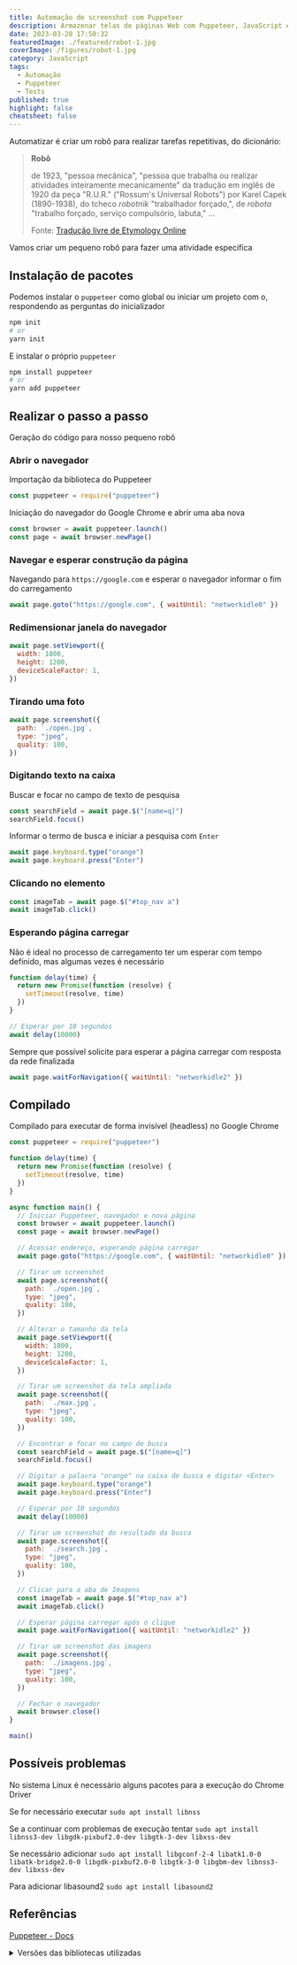 ```yaml
---
title: Automação de screenshot com Puppeteer
description: Armazenar telas de páginas Web com Puppeteer, JavaScript e NodeJS
date: 2023-03-28 17:50:32
featuredImage: ./featured/robot-1.jpg
coverImage: /figures/robot-1.jpg
category: JavaScript
tags:
  - Automação
  - Puppeteer
  - Tests
published: true
highlight: false
cheatsheet: false
---
```


Automatizar é criar um robô para realizar tarefas repetitivas, do dicionário:

> **Robô**
>
> de 1923, "pessoa mecânica", "pessoa que trabalha ou realizar atividades inteiramente mecanicamente" da tradução em inglês de 1920 da peça "R.U.R." ("Rossum's Universal Robots") por Karel Capek (1890-1938), do tcheco _robotnik_ "trabalhador forçado,", de _robota_ "trabalho forçado, serviço compulsório, labuta," ...
>
> Fonte: [Tradução livre de Etymology Online](https://www.etymonline.com/search?q=robot)

Vamos criar um pequeno robô para fazer uma atividade específica

## Instalação de pacotes

Podemos instalar o `puppeteer` como global ou iniciar um projeto com o, respondendo as perguntas do inicializador

```bash
npm init
# or
yarn init
```

E instalar o próprio `puppeteer`

```bash
npm install puppeteer
# or
yarn add puppeteer
```

## Realizar o passo a passo

Geração do código para nosso pequeno robô

### Abrir o navegador

Importação da biblioteca do Puppeteer

```javascript
const puppeteer = require("puppeteer")
```

Iniciação do navegador do Google Chrome e abrir uma aba nova

```javascript
const browser = await puppeteer.launch()
const page = await browser.newPage()
```

### Navegar e esperar construção da página

Navegando para `https://google.com` e esperar o navegador informar o fim do carregamento

```javascript
await page.goto("https://google.com", { waitUntil: "networkidle0" })
```

### Redimensionar janela do navegador

```javascript
await page.setViewport({
  width: 1800,
  height: 1200,
  deviceScaleFactor: 1,
})
```

### Tirando uma foto

```javascript
await page.screenshot({
  path: `./open.jpg`,
  type: "jpeg",
  quality: 100,
})
```

### Digitando texto na caixa

Buscar e focar no campo de texto de pesquisa

```javascript
const searchField = await page.$("[name=q]")
searchField.focus()
```

Informar o termo de busca e iniciar a pesquisa com `Enter`

```javascript
await page.keyboard.type("orange")
await page.keyboard.press("Enter")
```

### Clicando no elemento

```javascript
const imageTab = await page.$("#top_nav a")
await imageTab.click()
```

### Esperando página carregar

Não é ideal no processo de carregamento ter um esperar com tempo definido, mas algumas vezes é necessário

```javascript
function delay(time) {
  return new Promise(function (resolve) {
    setTimeout(resolve, time)
  })
}

// Esperar por 10 segundos
await delay(10000)
```

Sempre que possível solicite para esperar a página carregar com resposta da rede finalizada

```javascript
await page.waitForNavigation({ waitUntil: "networkidle2" })
```

## Compilado

Compilado para executar de forma invisível (headless) no Google Chrome

```javascript
const puppeteer = require("puppeteer")

function delay(time) {
  return new Promise(function (resolve) {
    setTimeout(resolve, time)
  })
}

async function main() {
  // Iniciar Puppeteer, navegador e nova página
  const browser = await puppeteer.launch()
  const page = await browser.newPage()

  // Acessar endereço, esperando página carregar
  await page.goto("https://google.com", { waitUntil: "networkidle0" })

  // Tirar um screenshot
  await page.screenshot({
    path: `./open.jpg`,
    type: "jpeg",
    quality: 100,
  })

  // Alterar o tamanho da tela
  await page.setViewport({
    width: 1800,
    height: 1200,
    deviceScaleFactor: 1,
  })

  // Tirar um screenshot da tela ampliada
  await page.screenshot({
    path: `./max.jpg`,
    type: "jpeg",
    quality: 100,
  })

  // Encontrar e focar no campo de busca
  const searchField = await page.$("[name=q]")
  searchField.focus()

  // Digitar a palavra "orange" na caixa de busca e digitar <Enter>
  await page.keyboard.type("orange")
  await page.keyboard.press("Enter")

  // Esperar por 10 segundos
  await delay(10000)

  // Tirar um screenshot do resultado da busca
  await page.screenshot({
    path: `./search.jpg`,
    type: "jpeg",
    quality: 100,
  })

  // Clicar para a aba de Imagens
  const imageTab = await page.$("#top_nav a")
  await imageTab.click()

  // Esperar página carregar após o clique
  await page.waitForNavigation({ waitUntil: "networkidle2" })

  // Tirar um screenshot das imagens
  await page.screenshot({
    path: `./imagens.jpg`,
    type: "jpeg",
    quality: 100,
  })

  // Fechar o navegador
  await browser.close()
}

main()
```

## Possíveis problemas

No sistema Linux é necessário alguns pacotes para a execução do Chrome Driver

Se for necessário executar `sudo apt install libnss`

Se a continuar com problemas de execução tentar `sudo apt install libnss3-dev libgdk-pixbuf2.0-dev libgtk-3-dev libxss-dev`

Se necessário adicionar `sudo apt install libgconf-2-4 libatk1.0-0 libatk-bridge2.0-0 libgdk-pixbuf2.0-0 libgtk-3-0 libgbm-dev libnss3-dev libxss-dev`

Para adicionar libasound2 `sudo apt install libasound2`

## Referências

[Puppeteer - Docs](https://pptr.dev/)

<details>
  <summary>Versões das bibliotecas utilizadas</summary>

```text
puppeteer: "^19.8.0"
```

</details>
